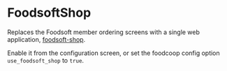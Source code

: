 FoodsoftShop
============

Replaces the Foodsoft member ordering screens with a single web application,
[foodsoft-shop](https://github.com/foodcoops/foodsoft-shop).

Enable it from the configuration screen, or set the foodcoop config option
`use_foodsoft_shop` to `true`.
